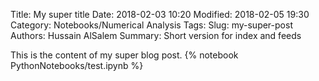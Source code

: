 Title: My super title
Date: 2018-02-03 10:20
Modified: 2018-02-05 19:30
Category: Notebooks/Numerical Analysis
Tags:
Slug: my-super-post
Authors: Hussain AlSalem
Summary: Short version for index and feeds

This is the content of my super blog post.
{% notebook PythonNotebooks/test.ipynb %}